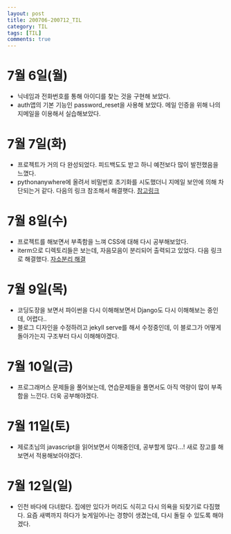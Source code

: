 ```yaml
---
layout: post
title: 200706-200712_TIL
category: TIL
tags: [TIL]
comments: true
---
```



7월 6일(월)
=======
- 닉네임과 전화번호를 통해 아이디를 찾는 것을 구현해 보았다.
- auth앱의 기본 기능인 password_reset을 사용해 보았다. 메일 인증을 위해 나의 지메일을 이용해서 실습해보았다.


7월 7일(화)
========
- 프로젝트가 거의 다 완성되었다. 피드백도도 받고 하니 예전보다 많이 발전했음을 느꼈다.
- pythonanywhere에 올려서 비밀번호 초기화를 시도했더니 지메일 보안에 의해 차단되는거 같다. 다음의 링크 참조해서 해결햇다. [참고링크](https://help.pythonanywhere.com/pages/SMTPForFreeUsers/)

7월 8일(수)
========
- 프로젝트를 해보면서 부족함을 느껴 CSS에 대해 다시 공부해보았다.
- iterm으로 디렉토리들은 보는데, 자음모음이 분리되어 출력되고 있었다. 다음 링크로 해결했다. [자소분리 해결](https://velog.io/@chy0428/mac-%ED%84%B0%EB%AF%B8%EB%84%90-%EC%9E%90%EC%86%8C%EB%B6%84%EB%A6%AC-%ED%98%84%EC%83%81)

7월 9일(목)
========
- 코딩도장을 보면서 파이썬을 다시 이해해보면서 Django도 다시 이해해보는 중인데, 어렵다..
- 블로그 디자인을 수정하려고 jekyll serve를 해서 수정중인데, 이 블로그가 어떻게 돌아가는지 구조부터 다시 이해해야겠다.

7월 10일(금)
=========
- 프로그래머스 문제들을 풀어보는데, 연습문제들을 풀면서도 아직 역량이 많이 부족함을 느낀다. 더욱 공부해야겠다.

7월 11일(토)
========
- 제로초님의 javascript을 읽어보면서 이해중인데, 공부할게 많다...! 새로 장고를 해보면서 적용해보아야겠다.

7월 12일(일)
=========
- 인천 바다에 다녀왔다. 집에만 있다가 머리도 식히고 다시 의욕을 되찾기로 다짐했다. 요즘 새벽까지 하다가 늦게일어나는 경향이 생겼는데, 다시 돌릴 수 있도록 해야겠다.
